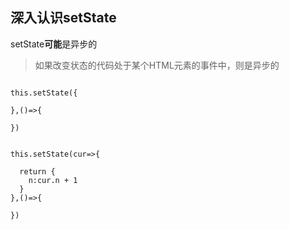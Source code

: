 ## 深入认识setState

setState**可能**是异步的

> 如果改变状态的代码处于某个HTML元素的事件中，则是异步的





```tsx

this.setState({
  
},()=>{
  
})


this.setState(cur=>{
  
  return {
    n:cur.n + 1
  }
},()=>{
  
})
```

